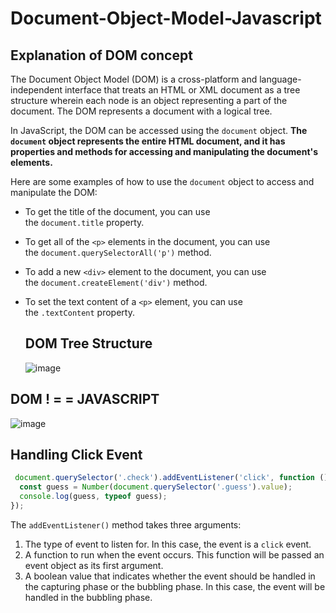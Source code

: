 # Document-Object-Model-Javascript
 ## Explanation of DOM concept 
The Document Object Model (DOM) is a cross-platform and language-independent interface that treats an HTML or XML document as a tree structure wherein each node is an object representing a part of the document. The DOM represents a document with a logical tree.

In JavaScript, the DOM can be accessed using the `document` object. **The `document` object represents the entire HTML document, and it has properties and methods for accessing and manipulating the document's elements.**

Here are some examples of how to use the `document` object to access and manipulate the DOM:

- To get the title of the document, you can use the `document.title` property.
- To get all of the `<p>` elements in the document, you can use the `document.querySelectorAll('p')` method.
- To add a new `<div>` element to the document, you can use the `document.createElement('div')` method.
- To set the text content of a `<p>` element, you can use the `.textContent` property.

  ## DOM Tree Structure

  ![image](https://github.com/Rajeev-singh-git/Document-Object-Model-Javascript/assets/87664048/88bb214c-5647-4573-8ae3-5fff7d05781d)

## DOM ! = = JAVASCRIPT

![image](https://github.com/Rajeev-singh-git/Document-Object-Model-Javascript/assets/87664048/018689c9-9157-4b4e-b47b-64ec5be2d258)

## Handling Click Event

```javascript
 document.querySelector('.check').addEventListener('click', function () {
  const guess = Number(document.querySelector('.guess').value);
  console.log(guess, typeof guess);
});
```

The `addEventListener()` method takes three arguments:

1. The type of event to listen for. In this case, the event is a `click` event.
2. A function to run when the event occurs. This function will be passed an event object as its first argument.
3. A boolean value that indicates whether the event should be handled in the capturing phase or the bubbling phase. In this case, the event will be handled in the bubbling phase.
